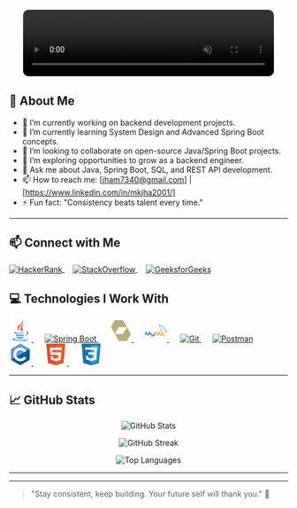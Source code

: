 <p align="center">
  <video width="90%" height="120px" style="border-radius: 10px;" autoplay loop muted>
    <source src="https://www.w3schools.com/html/movie.mp4" type="video/mp4">
    Your browser does not support the video tag.
  </video>
</p>



## 🚀 About Me
- 🔭 I’m currently working on backend development projects.
- 🌱 I’m currently learning System Design and Advanced Spring Boot concepts.
- 👯 I’m looking to collaborate on open-source Java/Spring Boot projects.
- 🤔 I’m exploring opportunities to grow as a backend engineer.
- 💬 Ask me about Java, Spring Boot, SQL, and REST API development.
- 📫 How to reach me: [jham7340@gmail.com] | [https://www.linkedin.com/in/mkjha2001/]
- ⚡ Fun fact: "Consistency beats talent every time."

---
## 📫 Connect with Me
<p align="left">
  <a href="https://www.hackerrank.com/profile/jham7340" target="_blank" style="margin-right: 15px;">
    <img align="center" src="https://cdn.jsdelivr.net/npm/simple-icons@v3/icons/hackerrank.svg" alt="HackerRank" height="30" width="40" />
  </a>
  <a href="https://stackoverflow.com/users/23596064/manish-jha" target="_blank" style="margin-right: 15px;">
    <img align="center" src="https://cdn.jsdelivr.net/npm/simple-icons@v3/icons/stackoverflow.svg" alt="StackOverflow" height="30" width="40" />
  </a>
  <a href="https://www.geeksforgeeks.org/user/jham7kzqj/" target="_blank" style="margin-right: 15px;">
    <img align="center" src="https://cdn.jsdelivr.net/npm/simple-icons@v3/icons/geeksforgeeks.svg" alt="GeeksforGeeks" height="30" width="40" />
  </a>
</p>


## 💻 Technologies I Work With
<p align="left">
  <a href="https://www.java.com/" target="_blank" style="margin-right: 20px;">
    <img src="https://raw.githubusercontent.com/devicons/devicon/master/icons/java/java-original.svg" alt="Java" width="40" height="40"/>
  </a>
  <a href="https://spring.io/" target="_blank" style="margin-right: 20px;">
    <img src="https://www.vectorlogo.zone/logos/springio/springio-icon.svg" alt="Spring Boot" width="40" height="40"/>
  </a>
  <a href="https://hibernate.org/" target="_blank" style="margin-right: 20px;">
    <img src="https://raw.githubusercontent.com/devicons/devicon/master/icons/hibernate/hibernate-plain.svg" alt="Hibernate" width="40" height="40"/>
  </a>
  <a href="https://www.mysql.com/" target="_blank" style="margin-right: 20px;">
    <img src="https://raw.githubusercontent.com/devicons/devicon/master/icons/mysql/mysql-original-wordmark.svg" alt="MySQL" width="40" height="40"/>
  </a>
  <a href="https://git-scm.com/" target="_blank" style="margin-right: 20px;">
    <img src="https://www.vectorlogo.zone/logos/git-scm/git-scm-icon.svg" alt="Git" width="40" height="40"/>
  </a>
  <a href="https://postman.com" target="_blank" style="margin-right: 20px;">
    <img src="https://www.vectorlogo.zone/logos/getpostman/getpostman-icon.svg" alt="Postman" width="40" height="40"/>
  </a>
  <a href="https://devdocs.io/c/" target="_blank" style="margin-right: 20px;">
    <img src="https://raw.githubusercontent.com/devicons/devicon/master/icons/c/c-original.svg" alt="C" width="40" height="40"/>
  </a>
  <a href="https://developer.mozilla.org/en-US/docs/Web/HTML" target="_blank" style="margin-right: 20px;">
    <img src="https://raw.githubusercontent.com/devicons/devicon/master/icons/html5/html5-original.svg" alt="HTML5" width="40" height="40"/>
  </a>
  <a href="https://developer.mozilla.org/en-US/docs/Web/CSS" target="_blank" style="margin-right: 20px;">
    <img src="https://raw.githubusercontent.com/devicons/devicon/master/icons/css3/css3-original.svg" alt="CSS3" width="40" height="40"/>
  </a>
</p>



---

## 📈 GitHub Stats

<p align="center">
  <img src="https://github-readme-stats.vercel.app/api?username=[your-github-username]&show_icons=true&theme=tokyonight" alt="GitHub Stats" />
</p>

<p align="center">
  <img src="https://github-readme-streak-stats.herokuapp.com/?user=[your-github-username]&theme=tokyonight" alt="GitHub Streak" />
</p>

<p align="center">
  <img src="https://github-readme-stats.vercel.app/api/top-langs/?username=[your-github-username]&layout=compact&theme=tokyonight" alt="Top Languages" />
</p>

---





---

> "Stay consistent, keep building. Your future self will thank you." 🚀



